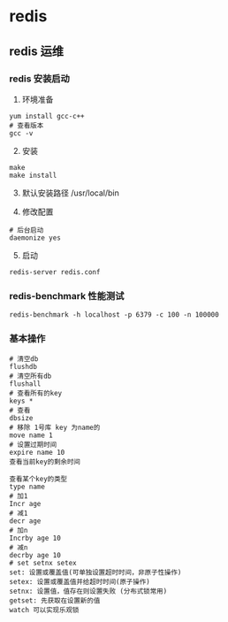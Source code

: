 # redis
## redis 运维
### redis 安装启动
1. 环境准备
```
yum install gcc-c++
# 查看版本
gcc -v
```

2. 安装
```
make
make install
```
3. 默认安装路径
/usr/local/bin

4. 修改配置
```
# 后台启动
daemonize yes
```
5. 启动
```
redis-server redis.conf
```
### redis-benchmark 性能测试
```
redis-benchmark -h localhost -p 6379 -c 100 -n 100000
```
### 基本操作
```
# 清空db
flushdb
# 清空所有db
flushall
# 查看所有的key
keys *
# 查看
dbsize
# 移除 1号库 key 为name的
move name 1
# 设置过期时间
expire name 10
查看当前key的剩余时间

查看某个key的类型
type name
# 加1
Incr age
# 减1
decr age 
# 加n
Incrby age 10
# 减n
decrby age 10
# set setnx setex
set: 设置或覆盖值(可单独设置超时时间，非原子性操作)
setex: 设置或覆盖值并给超时时间(原子操作)
setnx: 设置值，值存在则设置失败 (分布式锁常用)
getset: 先获取在设置新的值
watch 可以实现乐观锁
```